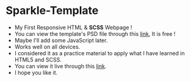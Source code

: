 # Sparkle-Template

-   My First Responsive HTML &amp; **SCSS** Webpage !
-   You can view the template's PSD file through this [link](https://www.graphberry.com/item/sparkle-free-multipurpose-tweb-emplate), It is free !
-   Maybe I'll add some JavaScript later.
-   Works well on all devices.
-   I considered it as a practice material to apply what I have learned in HTML5 and SCSS.
-   You can view it live through this [link](https://philopaterhany.github.io/Sparkle-Template/).
-   I hope you like it.
